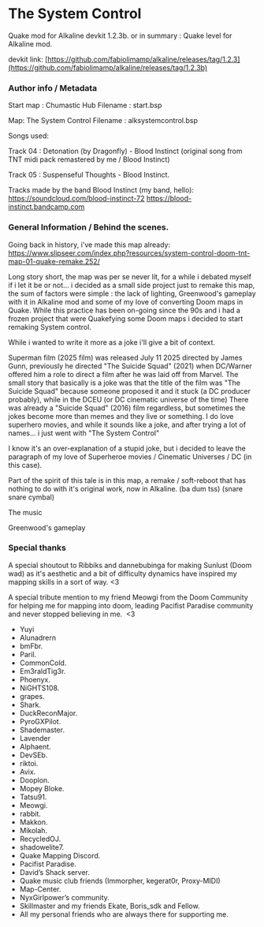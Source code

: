 # The System Control
Quake mod for Alkaline devkit 1.2.3b.
or in summary : Quake level for Alkaline mod.

devkit link: [https://github.com/fabiolimamp/alkaline/releases/tag/1.2.3](https://github.com/fabiolimamp/alkaline/releases/tag/1.2.3b)


### Author info / Metadata
Start map : Chumastic Hub
Filename : start.bsp

Map: The System Control
Filename : alksystemcontrol.bsp

Songs used: 

Track 04 : Detonation (by Dragonfly) - Blood Instinct (original song from TNT midi pack remastered by me / Blood Instinct)


Track 05 : Suspenseful Thoughts - Blood Instinct.


Tracks made by the band Blood Instinct (my band, hello):
https://soundcloud.com/blood-instinct-72
https://blood-instinct.bandcamp.com


### General Information / Behind the scenes.

Going back in history, i've made this map already: https://www.slipseer.com/index.php?resources/system-control-doom-tnt-map-01-quake-remake.252/

Long story short, the map was per se never lit, for a while i debated myself if i let it be or not... i decided as a small side project just to remake this map,
the sum of factors were simple : the lack of lighting, Greenwood's gameplay with it in Alkaline mod and some of my love of converting Doom maps in Quake.
While this practice has been on-going since the 90s and i had a frozen project that were Quakefying some Doom maps i decided to start remaking System control.

While i wanted to write it more as a joke i'll give a bit of context.

Superman film (2025 film) was released July 11 2025 directed by James Gunn, previously he directed "The Suicide Squad" (2021) when DC/Warner offered him a role to direct a film after he was laid off from Marvel.
The small story that basically is a joke was that the title of the film was "The Suicide Squad" because someone proposed it and it stuck (a DC producer probably), while in the DCEU (or DC cinematic universe of the time)
There was already a "Suicide Squad" (2016) film regardless, but sometimes the jokes become more than memes and they live or something.
I do love superhero movies, and while it sounds like a joke, and after trying a lot of names... i just went with "The System Control"

I know it's an over-explanation of a stupid joke, but i decided to leave the paragraph of my love of Superheroe movies / Cinematic Universes / DC (in this case).

Part of the spirit of this tale is in this map, a remake / soft-reboot that has nothing to do with it's original work, now in Alkaline. (ba dum tss) (snare snare cymbal)

The music


Greenwood's gameplay


### Special thanks

A special shoutout to Ribbiks and dannebubinga for making Sunlust (Doom wad) as it's aesthetic and a bit of difficulty dynamics have inspired my mapping skills in a sort of way. <3

A special tribute mention to my friend Meowgi from the Doom Community for helping me for mapping into doom, leading Pacifist Paradise community and never stopped believing in me.  <3


- Yuyi
- Alunadrern
- bmFbr.
- Paril.
- CommonCold.
- Em3raldTig3r.
- Phoenyx.
- NiGHTS108.
- grapes.
- Shark.
- DuckReconMajor.
- PyroGXPilot.
- Shademaster.
- Lavender
- Alphaent.
- DevSEb.
- riktoi.
- Avix.
- Dooplon.
- Mopey Bloke.
- Tatsu91.
- Meowgi.
- rabbit.
- Makkon.
- Mikolah.
- RecycledOJ.
- shadowelite7.
- Quake Mapping Discord.
- Pacifist Paradise.
- David’s Shack server.
- Quake music club friends (Immorpher, kegerat0r, Proxy-MIDI)
- Map-Center.
- NyxGirlpower’s community.
- Skillmaster and my friends Ekate, Boris_sdk and Fellow.
- All my personal friends who are always there for supporting me.
